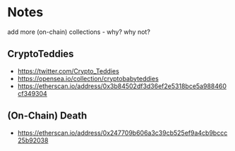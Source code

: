 # Notes

add more (on-chain) collections  - why? why not?

## CryptoTeddies

- <https://twitter.com/Crypto_Teddies>
- <https://opensea.io/collection/cryptobabyteddies>
- <https://etherscan.io/address/0x3b84502df3d36ef2e5318bce5a988460cf349304>

## (On-Chain) Death

- <https://etherscan.io/address/0x247709b606a3c39cb525ef9a4cb9bccc25b92038>

